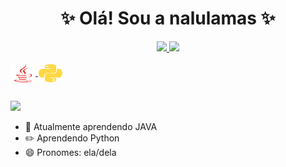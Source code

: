 <h1 align="center">✨ Olá! Sou a nalulamas ✨</h1>


<div align="center">
  <a href="https://github.com/nalulamas">
  <img height="180em" src="https://github-readme-stats.vercel.app/api?username=nalulamas&show_icons=true&theme=tokyonight&include_all_commits=true&count_private=true"/>
  <img height="180em" src="https://github-readme-stats.vercel.app/api/top-langs/?username=nalulamas&layout=compact&langs_count=7&theme=tokyonight"/>
</div>
<div style="display: inline_block"><br>
  <img align="center" alt="Rafa-Js" height="30" width="40" src="https://raw.githubusercontent.com/devicons/devicon/master/icons/java/java-plain.svg">
  <img align="center" alt="Rafa-Ts" height="30" width="40" src="https://raw.githubusercontent.com/devicons/devicon/master/icons/python/python-plain.svg">
  
</div>
  
  ##
  
  <div>   
  
  <a href="https://www.linkedin.com/in/analuizalamas/" target="_blank"><img src="https://img.shields.io/badge/-LinkedIn-%230077B5?style=for-the-badge&logo=linkedin&logoColor=white" target="_blank"></a>  
  
</div>

- 🌱 Atualmente aprendendo JAVA
- ✏️ Aprendendo Python
- 😄 Pronomes: ela/dela
